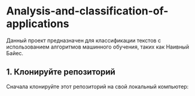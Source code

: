# Analysis-and-classification-of-applications
Данный проект предназначен для классификации текстов с использованием алгоритмов машинного обучения, таких как Наивный Байес.

## 1. Клонируйте репозиторий
Сначала клонируйте этот репозиторий на свой локальный компьютер:
